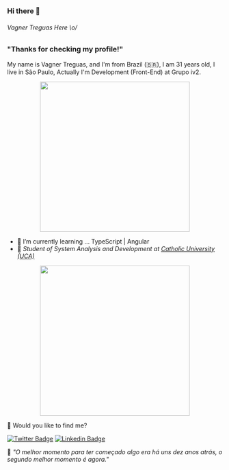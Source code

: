 ### Hi there 👋




###### Vagner Treguas Here \o/

 


### "Thanks for checking my profile!" 

My name is Vagner Treguas, and I'm from Brazil (🇧🇷), I am 31 years old, I live in São Paulo, Actually I'm Development (Front-End) at Grupo iv2.

<p align='center'>
 <a href="#"><img src="https://github-readme-stats.vercel.app/api/top-langs/?username=Treguas&show_icons=true&count_private=true&theme=dark" width="350"></a>

</p>
                          
- 🌱 I’m currently learning ... TypeScript | Angular 
- 🚀 <em>Student of System Analysis and Development at <a href="https://www.uca.edu.br">Catholic University (UCA)</a></em>

<p align='center'>
 <a href="#"><img src="https://github-readme-streak-stats.herokuapp.com/?user=Treguas&show_icons=true&count_private=true&theme=dark" width="350"></a>
</p>


💬 Would you like to find me?

[![Twitter Badge](https://img.shields.io/badge/-Twitter-1ca0f1?style=flat-square&labelColor=1ca0f1&logo=twitter&logoColor=white&link=https://twitter.com/vtreguas)](https://twitter.com/vtreguas)
[![Linkedin Badge](https://img.shields.io/badge/-LinkedIn-blue?style=flat-square&logo=Linkedin&logoColor=white&link=https://www.linkedin.com/in/vagnertreguas)](https://www.linkedin.com/in/vagnertreguas)

:brain: <a name="id4"></a>*"O melhor momento para ter começado algo era há uns dez anos atrás, o segundo melhor momento é agora."*

<!--
**Treguas/Treguas** is a ✨ _special_ ✨ repository because its `README.md` (this file) appears on your GitHub profile.

Here are some ideas to get you started:

- 🔭 I’m currently working on ...
- 🌱 I’m currently learning ...
- 👯 I’m looking to collaborate on ...
- 🤔 I’m looking for help with ...
- 💬 Ask me about ...
- 📫 How to reach me: ...
- 😄 Pronouns: ...
- ⚡ Fun fact: ...

https://github.com/palloi/responsive-header-only-css/tree/master/assets
-->
